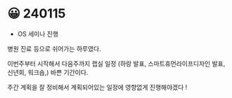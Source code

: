 # 😀 240115

* OS 세미나 진행

병원 진료 등으로 쉬어가는 하루였다.

이번주부터 시작해서 다음주까지 랩실 일정 (하랑 발표, 스마트휴먼라이프디자인 발표, 신년회, 워크숍,) 바쁜 기간이다.

주간 계획을 잘 정비해서 계획되어있는 일정에 영향없게 진행해야겠다 !
